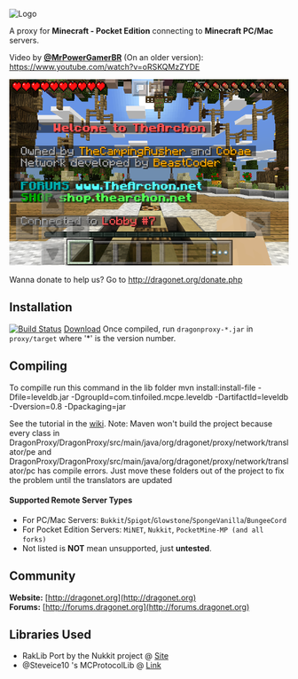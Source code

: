 ![Logo](http://dragonet.org/assets/img/Dragonet.png)

A proxy for **Minecraft - Pocket Edition** connecting to **Minecraft PC/Mac** servers.

Video by **[@MrPowerGamerBR](https://github.com/MrPowerGamerBR)** (On an older version): https://www.youtube.com/watch?v=oRSKQMzZYDE

![Screenshot](https://raw.githubusercontent.com/DragonetMC/DragonProxy/master/screenshots/TheArchon.png)

Wanna donate to help us? Go to http://dragonet.org/donate.php

## Installation
[![Build Status](https://drone.io/github.com/DragonetMC/DragonProxy/status.png)](https://drone.io/github.com/DragonetMC/DragonProxy/files) [Download](https://drone.io/github.com/DragonetMC/DragonProxy/files)
Once compiled, run `dragonproxy-*.jar` in `proxy/target` where '*' is the version number.

## Compiling
To compille run this command in the lib folder  mvn install:install-file -Dfile=leveldb.jar -DgroupId=com.tinfoiled.mcpe.leveldb -DartifactId=leveldb -Dversion=0.8 -Dpackaging=jar 

See the tutorial in the [wiki](https://github.com/DragonetMC/DragonProxy/wiki).
Note: Maven won't build the project because every class in DragonProxy/DragonProxy/src/main/java/org/dragonet/proxy/network/translator/pe and DragonProxy/DragonProxy/src/main/java/org/dragonet/proxy/network/translator/pc has compile errors. Just move these folders out of the project to fix the problem until the translators are updated

#### Supported Remote Server Types
- For PC/Mac Servers: `Bukkit`/`Spigot`/`Glowstone`/`SpongeVanilla`/`BungeeCord`
- For Pocket Edition Servers: `MiNET`, `Nukkit`, `PocketMine-MP (and all forks)`
- Not listed is **NOT** mean unsupported, just **untested**.

## Community
**Website:** [http://dragonet.org](http://dragonet.org)  
**Forums:** [http://forums.dragonet.org](http://forums.dragonet.org)

## Libraries Used
* RakLib Port by the Nukkit project @ [Site](http://nukkit.io)
* @Steveice10 's MCProtocolLib @ [Link](https://github.com/Steveice10/MCProtocolLib)
